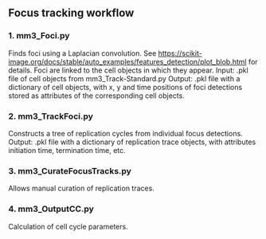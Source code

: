 ## Focus tracking workflow

### 1. mm3_Foci.py
Finds foci using a Laplacian convolution. See https://scikit-image.org/docs/stable/auto_examples/features_detection/plot_blob.html for details.
Foci are linked to the cell objects in which they appear.
Input: .pkl file of cell objects from mm3_Track-Standard.py
Output: .pkl file with a dictionary of cell objects, with x, y and time positions of foci detections stored as attributes of the corresponding cell objects.

### 2. mm3_TrackFoci.py
Constructs a tree of replication cycles from individual focus detections.
Output: .pkl file with a dictionary of replication trace objects, with attributes initiation time, termination time, etc.

### 3. mm3_CurateFocusTracks.py
Allows manual curation of replication traces.

### 4. mm3_OutputCC.py
Calculation of cell cycle parameters.
